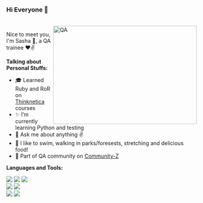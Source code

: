 ### Hi Everyone 👋 

<br />
<img align="right" alt="QA" width="380" height="260" src="https://akacan.files.wordpress.com/2010/01/qa.jpg" />

Nice to meet you, I'm Sasha 🙌, a QA trainee ❤✌


**Talking about Personal Stuffs:**

- 🎓 Learned Ruby and RoR on [Thinknetica](https://thinknetica.com/) courses
- ✨ I’m currently learning Python and testing
- 💬 Ask me about anything ✌
- 🌱 I like to swim, walking in parks/foresests, stretching and delicious food!
- 👯 Part of QA community on [Community-Z](https://community-z.com/)


**Languages and Tools:**

<img src="https://img.shields.io/badge/HTML-239120?style=for-the-badge&logo=html5&logoColor=white"/> <img src="https://img.shields.io/badge/CSS-239120?&style=for-the-badge&logo=css3&logoColor=white"/> <img src="https://img.shields.io/badge/Bootstrap-563D7C?style=for-the-badge&logo=bootstrap&logoColor=white"/><br>
<img src="https://img.shields.io/badge/Ruby-CC342D?style=for-the-badge&logo=ruby&logoColor=white"/> <img src="https://img.shields.io/badge/Ruby_on_Rails-CC0000?style=for-the-badge&logo=ruby-on-rails&logoColor=white"/><br>
<img src="https://img.shields.io/badge/SQLite-07405E?style=for-the-badge&logo=sqlite&logoColor=white"/> <img src="https://img.shields.io/badge/Python-3776AB?style=for-the-badge&logo=python&logoColor=white"/><br>


